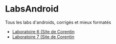 # LabsAndroid
Tous les labs d'androids, corrigés et mieux formatés

- [Laboratoire 6 (Site de Corentin](http://web.corentinbrunel.ca/androidlabs/lab06/)
- [Laboratoire 7 (Site de Corentin](http://web.corentinbrunel.ca/androidlabs/lab07/)
